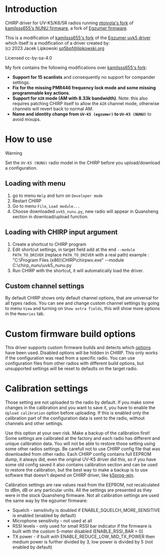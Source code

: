 # Introduction

CHIRP driver for UV-K5/K6/5R radios running [ntoivola's fork](https://github.com/ntoivola/uv-k5-firmware-custom-nunu/tree/develop) of 
[kamilsss655's NUNU firmware](https://github.com/kamilsss655/uv-k5-firmware-custom), a fork of [Egzumer firmware](https://github.com/egzumer/uv-k5-firmware-custom).

This is a modification of [kamilsss655's fork](https://github.com/kamilsss655/uvk5-chirp-driver) of the [Egzumer uvk5 driver](https://github.com/egzumer/uvk5-chirp-driver) which itself is a modification of a driver created by:<br>
(c) 2023 Jacek Lipkowski <sq5bpf@lipkowski.org>

Licensed cc-by-sa-4.0

My fork contains the following modifications over [kamilsss655's fork](https://github.com/kamilsss655/uvk5-chirp-driver):

* **Support for 15 scanlists** and consequently no support for compander settings.
* **Fix for the missing PMR446 frequency lock mode and some missing programmable key actions**.
* **Support for `AIR` mode (AM with 8.33k bandwidth)**. Note: this also requires patching CHIRP itself to allow the `AIR` channel mode, otherwise channels will revert back to normal AM.
* **Name and identity change from `UV-K5 (egzumer)` to `UV-K5 (NUNU)`** to avoid mixups.

# How to use

> [!WARNING]
> Set the `UV-K5 (NUNU)` radio model in the CHIRP before you upload/download a configuration.

## Loading with menu
1. go to menu `Help` and turn on `Developer mode`
1. Restart CHIRP
1. Go to menu `File`, `Load module...`
1. Choose downloaded `uvk5_nunu.py`, new radio will appear in Quansheng section in download/upload function.

## Loading with CHIRP input argument
1. Create a shortcut to CHIRP program
1. Edit shortcut settings, in target field add at the end `--module PATH_TO_DRIVER` (replace `PATH_TO_DRIVER` with a real path) example : "C:\Program Files (x86)\CHIRP\chirpwx.exe" --module C:\chirp_nunu\uvk5_nunu.py
1. Run CHIRP with the shortcut, it will automatically load the driver.

## Custom channel settings

By default CHIRP shows only default channel options, that are universal for all types radios. You can see and change custom channel settings by going to menu `View` and turning on `Show extra fields`, this will show more options in the `Memories` tab.

# Custom firmware build options

This driver supports custom firmware builds and detects which [options](https://github.com/egzumer/uv-k5-firmware-custom?tab=readme-ov-file#user-customization) have been used.
Disabled options will be hidden in CHIRP. This only works if the configuration was read from a specific radio. You can use configuration files from other radios with different build options, but unsupported settings will be reset to defaults on the target radio.

# Calibration settings

Those setting are not uploaded to the radio by default. If you make some changes in the calibration and you want to save it, you have to enable the `Upload calibration` option before uploading. If this is enabled only the calibration part of the configuration data is sent to the radio, without channels and other settings. 

Use this option at your own risk. Make a backup of the calibration first! Some settings are calibrated at the factory and each radio has different and unique calibration data. You will not be able to restore those setting using some other radios settings. Be carefull not to use CHIRP config file that was downloaded from other radio. Each CHIRP config contains full EEPROM dump, it always did, even the original UV-K5 driver did this, so if you have some old config saved it also contains calibration section and can be used to restore the calibration, but the best way to make a backup is to use software that doesn't depend on CHIRP driver, like [k5prog-win](https://github.com/OneOfEleven/k5prog-win/raw/main/k5prog_win.exe).

Calibration settings are raw values read from the EEPROM, not recalculated to dBm, dB or any particular units. All the settings are presented as they were in the stock Quansheng firmware. Not all calibration settings are used the same way by the egzumer firmware:
- Squelch - sensitivity is doubled if ENABLE_SQUELCH_MORE_SENSITIVE is enabled (enabled by default)
- Microphone sensitivity - not used at all
- RSSI levels - only used for small RSSI bar indicator if the firmware is built with the custom S-meter disabled (ENABLE_RSSI_BAR = 0)
- TX power - if built with ENABLE_REDUCE_LOW_MID_TX_POWER then medium power is further divided by 3, low power is divided by 5 (not enabled by default)
